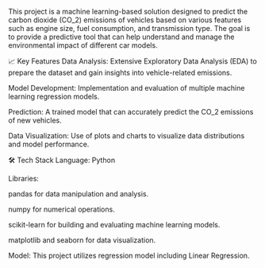 
This project is a machine learning-based solution designed to predict the carbon dioxide (CO_2) emissions of vehicles based on various features such as engine size, fuel consumption, and transmission type. The goal is to provide a predictive tool that can help understand and manage the environmental impact of different car models.

📈 Key Features
Data Analysis: Extensive Exploratory Data Analysis (EDA) to prepare the dataset and gain insights into vehicle-related emissions.

Model Development: Implementation and evaluation of multiple machine learning regression models.

Prediction: A trained model that can accurately predict the CO_2 emissions of new vehicles.

Data Visualization: Use of plots and charts to visualize data distributions and model performance.

🛠️ Tech Stack
Language: Python

Libraries:

pandas for data manipulation and analysis.

numpy for numerical operations.

scikit-learn for building and evaluating machine learning models.

matplotlib and seaborn for data visualization.

Model: This project utilizes regression model including Linear Regression.
